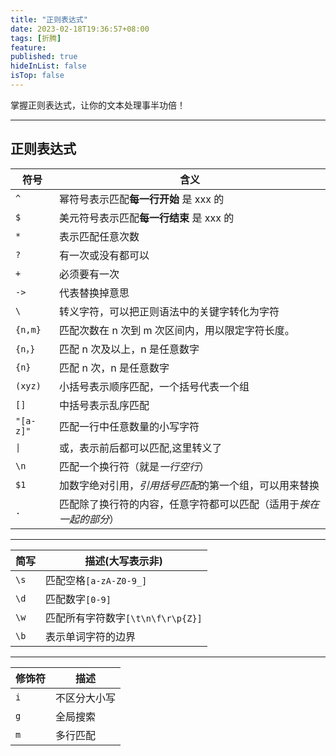 ```yaml
---
title: "正则表达式"
date: 2023-02-18T19:36:57+08:00
tags: [折腾]
feature: 
published: true
hideInList: false
isTop: false
---
```


掌握正则表达式，让你的文本处理事半功倍！
<!--more-->

---

## 正则表达式
| 符号      | 含义                                                               |
| --------- | ------------------------------------------------------------------ |
| `^`       | 幂符号表示匹配**每一行开始** 是 xxx 的                             |
| `$`       | 美元符号表示匹配**每一行结束** 是 xxx 的                           |
| `*`       | 表示匹配任意次数                                                   |
| `?`       | 有一次或没有都可以                                                 |
| `+`       | 必须要有一次                                                       |
| `->`      | 代表替换掉意思                                                     |
| `\`       | 转义字符，可以把正则语法中的关键字转化为字符                       |
| `{n,m}`   | 匹配次数在 n 次到 m 次区间内，用以限定字符长度。                   |
| `{n，}`   | 匹配 n 次及以上，n 是任意数字                                      |
| `{n}`     | 匹配 n 次，n 是任意数字                                            |
| `(xyz)`   | 小括号表示顺序匹配，一个括号代表一个组                             |
| `[]`      | 中括号表示乱序匹配                                                 |
| `"[a-z]"` | 匹配一行中任意数量的小写字符                                       |
| `\|`      | 或，表示前后都可以匹配,这里转义了                                  |
| `\n`      | 匹配一个换行符（就是*一行空行*）                                   |
| `$1`      | 加数字绝对引用，*引用括号匹配*的第一个组，可以用来替换             |
| `.`       | 匹配除了换行符的内容，任意字符都可以匹配（适用于*挨在一起的部分*） |

---

| 简写 | 描述(大写表示非)                  |
| ---- | --------------------------------- |
| `\s` | 匹配空格`[a-zA-Z0-9_]`            |
| `\d` | 匹配数字`[0-9]`                   |
| `\w` | 匹配所有字符数字`[\t\n\f\r\p{Z}]` |
| `\b`   | 表示单词字符的边界                                  |

---

| 修饰符 | 描述                 |
| ------ | -------------------- |
| `i`      | 不区分大小写         |
| `g`      | 全局搜索 |
| `m`      | 多行匹配             |
